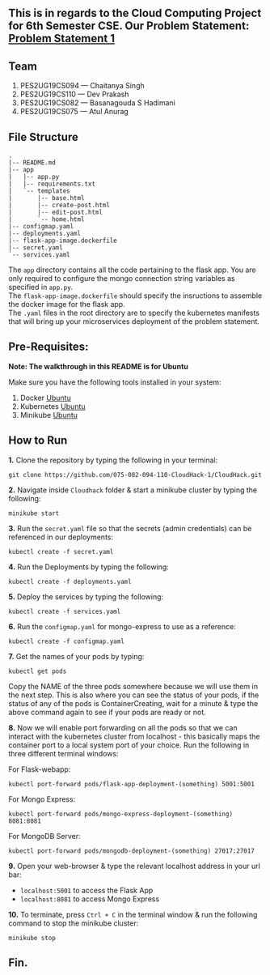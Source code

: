 This is in regards to the Cloud Computing Project for 6th Semester CSE. 
Our Problem Statement: [Problem Statement 1](https://github.com/Teaching-Assistants-of-Cloud-Computing/CloudHack/tree/master/Problem%20Statement%201)
---
## Team
1. PES2UG19CS094 — Chaitanya Singh
2. PES2UG19CS110 — Dev Prakash
3. PES2UG19CS082 — Basanagouda S Hadimani
4. PES2UG19CS075 — Atul Anurag

## File Structure
```
.
|-- README.md
|-- app
|   |-- app.py
|   |-- requirements.txt
|   `-- templates
|       |-- base.html
|       |-- create-post.html
|       |-- edit-post.html
|       `-- home.html
|-- configmap.yaml
|-- deployments.yaml
|-- flask-app-image.dockerfile
|-- secret.yaml
`-- services.yaml
```
The `app` directory contains all the code pertaining to the flask app. You are only required to configure the mongo connection string variables as specified in `app.py`.  
The `flask-app-image.dockerfile` should specify the insructions to assemble the docker image for the flask app.  
The `.yaml` files in the root directory are to specify the kubernetes manifests that will bring up your microservices deployment of the problem statement.

## Pre-Requisites:

**Note: The walkthrough in this README is for Ubuntu**

Make sure you have the following tools installed in your system:
1. Docker [Ubuntu](https://docs.docker.com/engine/install/ubuntu/#:~:text=Install%20from%20a%20package&text=Go%20to%20https%3A%2F%2Fdownload,version%20you%20want%20to%20install) 
2. Kubernetes [Ubuntu](https://kubernetes.io/docs/tasks/tools/install-kubectl-linux/)
3. Minikube [Ubuntu](https://minikube.sigs.k8s.io/docs/start/)

## How to Run
**1.** Clone the repository by typing the following in your terminal:
```
git clone https://github.com/075-082-094-110-CloudHack-1/CloudHack.git
```
**2.** Navigate inside `Cloudhack` folder & start a minikube cluster by typing the following:
```
minikube start
```
**3.** Run the `secret.yaml` file so that the secrets (admin credentials) can be referenced in our deployments:
```
kubectl create -f secret.yaml
```
**4.** Run the Deployments by typing the following: 
```
kubectl create -f deployments.yaml
```
**5.** Deploy the services by typing the following:
```
kubectl create -f services.yaml
```
**6.** Run the `configmap.yaml` for mongo-express to use as a reference: 
```
kubectl create -f configmap.yaml
```
**7.** Get the names of your pods by typing:
```
kubectl get pods
```
Copy the NAME of the three pods somewhere because we will use them in the next step. This is also where you can see the status of your pods, if the status of any of the pods is ContainerCreating, wait for a minute & type the above command again to see if your pods are ready or not. 

**8.** Now we will enable port forwarding on all the pods so that we can interact with the kubernetes cluster from localhost - this basically maps the container port to a local system port of your choice. Run the following in three different terminal windows:

For Flask-webapp:
```
kubectl port-forward pods/flask-app-deployment-(something) 5001:5001
```
For Mongo Express:
```
kubectl port-forward pods/mongo-express-deployment-(something) 8081:8081
```
For MongoDB Server:
```
kubectl port-forward pods/mongodb-deployment-(something) 27017:27017
```

**9.** Open your web-browser & type the relevant localhost address in your url bar: 
- `localhost:5001` to access the Flask App
- `localhost:8081` to access Mongo Express

**10.** To terminate, press `Ctrl + C` in the terminal window & run the following command to stop the minikube cluster:
```
minikube stop
```

## Fin.
